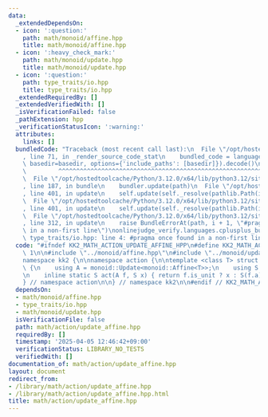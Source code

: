 ```yaml
---
data:
  _extendedDependsOn:
  - icon: ':question:'
    path: math/monoid/affine.hpp
    title: math/monoid/affine.hpp
  - icon: ':heavy_check_mark:'
    path: math/monoid/update.hpp
    title: math/monoid/update.hpp
  - icon: ':question:'
    path: type_traits/io.hpp
    title: type_traits/io.hpp
  _extendedRequiredBy: []
  _extendedVerifiedWith: []
  _isVerificationFailed: false
  _pathExtension: hpp
  _verificationStatusIcon: ':warning:'
  attributes:
    links: []
  bundledCode: "Traceback (most recent call last):\n  File \"/opt/hostedtoolcache/Python/3.12.0/x64/lib/python3.12/site-packages/onlinejudge_verify/documentation/build.py\"\
    , line 71, in _render_source_code_stat\n    bundled_code = language.bundle(stat.path,\
    \ basedir=basedir, options={'include_paths': [basedir]}).decode()\n          \
    \         ^^^^^^^^^^^^^^^^^^^^^^^^^^^^^^^^^^^^^^^^^^^^^^^^^^^^^^^^^^^^^^^^^^^^^^^^^^^^^^^^^\n\
    \  File \"/opt/hostedtoolcache/Python/3.12.0/x64/lib/python3.12/site-packages/onlinejudge_verify/languages/cplusplus.py\"\
    , line 187, in bundle\n    bundler.update(path)\n  File \"/opt/hostedtoolcache/Python/3.12.0/x64/lib/python3.12/site-packages/onlinejudge_verify/languages/cplusplus_bundle.py\"\
    , line 401, in update\n    self.update(self._resolve(pathlib.Path(included), included_from=path))\n\
    \  File \"/opt/hostedtoolcache/Python/3.12.0/x64/lib/python3.12/site-packages/onlinejudge_verify/languages/cplusplus_bundle.py\"\
    , line 401, in update\n    self.update(self._resolve(pathlib.Path(included), included_from=path))\n\
    \  File \"/opt/hostedtoolcache/Python/3.12.0/x64/lib/python3.12/site-packages/onlinejudge_verify/languages/cplusplus_bundle.py\"\
    , line 312, in update\n    raise BundleErrorAt(path, i + 1, \"#pragma once found\
    \ in a non-first line\")\nonlinejudge_verify.languages.cplusplus_bundle.BundleErrorAt:\
    \ type_traits/io.hpp: line 4: #pragma once found in a non-first line\n"
  code: "#ifndef KK2_MATH_ACTION_UPDATE_AFFINE_HPP\n#define KK2_MATH_ACTION_UPDATE_AFFINE_HPP\
    \ 1\n\n#include \"../monoid/affine.hpp\"\n#include \"../monoid/update.hpp\"\n\n\
    namespace kk2 {\n\nnamespace action {\n\ntemplate <class T> struct UpdateAffine\
    \ {\n    using A = monoid::Update<monoid::Affine<T>>;\n    using S = monoid::Affine<T>;\n\
    \n    inline static S act(A f, S x) { return f.is_unit ? x : S(f.a); }\n}\n\n\
    } // namespace action\n\n} // namespace kk2\n\n#endif // KK2_MATH_ACTION_UPDATE_AFFINE_HPP\n"
  dependsOn:
  - math/monoid/affine.hpp
  - type_traits/io.hpp
  - math/monoid/update.hpp
  isVerificationFile: false
  path: math/action/update_affine.hpp
  requiredBy: []
  timestamp: '2025-04-05 12:46:42+09:00'
  verificationStatus: LIBRARY_NO_TESTS
  verifiedWith: []
documentation_of: math/action/update_affine.hpp
layout: document
redirect_from:
- /library/math/action/update_affine.hpp
- /library/math/action/update_affine.hpp.html
title: math/action/update_affine.hpp
---
```

